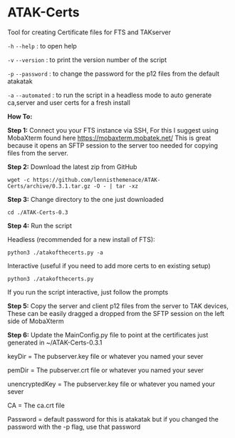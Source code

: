 # ATAK-Certs
Tool for creating Certificate files for FTS and TAKserver

`-h` `--help` : to open help

`-v` `--version` : to print the version number of the script

`-p` `--password` : to change the password for the p12 files from the default atakatak

`-a` `--automated` : to run the script in a headless mode to auto generate ca,server and user certs for a fresh install


**How To:**

**Step 1:**
Connect you your FTS instance via SSH, For this I suggest using MobaXterm found here https://mobaxterm.mobatek.net/ This
is great because it opens an SFTP session to the server too needed for copying files from the server.

**Step 2:**
Download the latest zip from GitHub

`wget -c https://github.com/lennisthemenace/ATAK-Certs/archive/0.3.1.tar.gz -O - | tar -xz`

**Step 3:**
Change directory to the one just downloaded

`cd ./ATAK-Certs-0.3`

**Step 4:**
Run the script

Headless (recommended for a new install of FTS):

`python3 ./atakofthecerts.py -a`

Interactive (useful if you need to add more certs to en existing setup)

`python3 ./atakofthecerts.py`

If you run the script interactive, just follow the prompts

**Step 5:**
Copy the server and client p12 files from the server to TAK devices, These can be easily dragged a dropped 
from the SFTP session on the left side of MobaXterm 

**Step 6:**
Update the MainConfig.py file to point at the certificates just generated in ~/ATAK-Certs-0.3.1

keyDir = The pubserver.key file or whatever you named your sever

pemDir = The pubserver.crt file or whatever you named your sever

unencryptedKey = The pubserver.key file or whatever you named your sever

CA = The ca.crt file

Password = default password for this is atakatak but if you changed the password with the -p flag, use that password